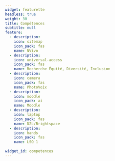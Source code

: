 ```yaml
---
widget: featurette
headless: true
weight: 30
title: Compétences
subtitle: null
feature:
  - description: 
    icon: sitemap
    icon_pack: fas
    name: NVivo
  - description: 
    icon: universal-access
    icon_pack: fas
    name: Recherche Équité, Diversité, Inclusion
  - description: 
    icon: camera
    icon_pack: fas
    name: PhotoVoix
  - description: 
    icon: moodle
    icon_pack: ai
    name: Moodle
  - description: 
    icon: laptop
    icon_pack: fas
    name: D2L/Brightspace
  - description: 
    icon: hands
    icon_pack: fas
    name: LSQ 1
    
widget_id: competences
---
```

